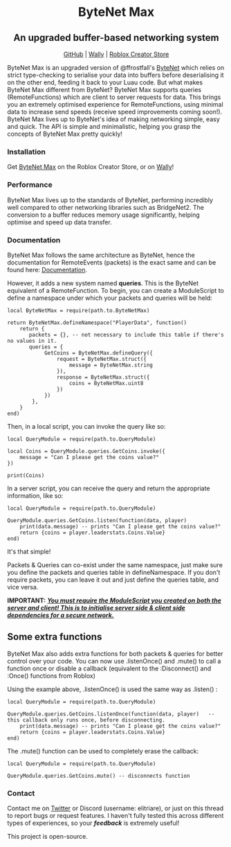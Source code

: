 <div align="center"><h1><b>ByteNet Max</b></h1></div>
<div align="center"><h2><b>An upgraded buffer-based networking system</b></h2></div>
<div align="center"><a href="https://github.com/Elitriare/ByteNet-Max">GitHub</a> | <a href="https://wally.run/package/elitriare/bytenet-max?version=0.1.7">Wally</a> | <a href="https://create.roblox.com/store/asset/81428213632345/ByteNet-Max">Roblox Creator Store</a></div>

ByteNet Max is an upgraded version of @ffrostfall's [ByteNet](https://devforum.roblox.com/t/bytenet-advanced-networking-library-w-buffer-serialization-strict-luau-absurd-optimization-and-rbxts-support-043/2733365) which relies on strict type-checking to serialise your data into buffers before deserialising it on the other end, feeding it back to your Luau code. But what makes ByteNet Max different from ByteNet? ByteNet Max supports queries (RemoteFunctions) which are client to server requests for data. This brings you an extremely optimised experience for RemoteFunctions, using minimal data to increase send speeds (receive speed improvements coming soon!). ByteNet Max lives up to ByteNet's idea of making networking simple, easy and quick. The API is simple and minimalistic, helping you grasp the concepts of ByteNet Max pretty quickly!

<h3><b>Installation</b></h3> 

Get [ByteNet Max](https://create.roblox.com/store/asset/81428213632345/ByteNet-Max) on the Roblox Creator Store, or on [Wally](https://wally.run/package/elitriare/bytenet-max?version=0.1.7)!

<h3><b>Performance</b></h3> 

ByteNet Max lives up to the standards of ByteNet, performing incredibly well compared to other networking libraries such as BridgeNet2. The conversion to a buffer reduces memory usage significantly, helping optimise and speed up data transfer.

<h3><b>Documentation</b></h3> 

ByteNet Max follows the same architecture as ByteNet, hence the documentation for RemoteEvents (packets) is the exact same and can be found here: [Documentation](https://ffrostfall.github.io/ByteNet/api/functions/definePacket/).

However, it adds a new system named **queries**. This is the ByteNet equivalent of a RemoteFunction. To begin, you can create a ModuleScript to define a namespace under which your packets and queries will be held:
```
local ByteNetMax = require(path.to.ByteNetMax)

return ByteNetMax.defineNamespace("PlayerData", function()
    return {
       packets = {}, -- not necessary to include this table if there's no values in it.
       queries = {
			GetCoins = ByteNetMax.defineQuery({
				request = ByteNetMax.struct({
					message = ByteNetMax.string
				}),
				response = ByteNetMax.struct({
					coins = ByteNetMax.uint8
				})
			})
		},		
    }
end)
```

Then, in a local script, you can invoke the query like so:
```
local QueryModule = require(path.to.QueryModule)

local Coins = QueryModule.queries.GetCoins.invoke({
	message = "Can I please get the coins value?"
})

print(Coins)
```

In a server script, you can receive the query and return the appropriate information, like so:
```
local QueryModule = require(path.to.QueryModule)

QueryModule.queries.GetCoins.listen(function(data, player)	
    print(data.message) -- prints "Can I please get the coins value?"
	return {coins = player.leaderstats.Coins.Value}
end)
```

It's that simple!

Packets & Queries can co-exist under the same namespace, just make sure you define the packets and queries table in defineNamespace. If you don't require packets, you can leave it out and just define the queries table, and vice versa.

<b>IMPORTANT:</b> <u><b><i>You must require the ModuleScript you created on both the server and client! This is to initialise server side & client side dependencies for a secure network.</b></i></u>

<h2>Some extra functions</h2>

ByteNet Max also adds extra functions for both packets & queries for better control over your code. You can now use .listenOnce() and .mute() to call a function once or disable a callback (equivalent to the :Disconnect() and :Once() functions from Roblox)

Using the example above, .listenOnce() is used the same way as .listen() : 
```
local QueryModule = require(path.to.QueryModule)

QueryModule.queries.GetCoins.listenOnce(function(data, player)	 -- this callback only runs once, before disconnecting.
    print(data.message) -- prints "Can I please get the coins value?"
	return {coins = player.leaderstats.Coins.Value}
end)
```

The .mute() function can be used to completely erase the callback:
```
local QueryModule = require(path.to.QueryModule)

QueryModule.queries.GetCoins.mute() -- disconnects function
```

<h3><b>Contact</b></h3> 

Contact me on [Twitter](https://x.com/Elitriare) or Discord (username: elitriare), or just on this thread to report bugs or request features. I haven't fully tested this across different types of experiences, so your ***feedback*** is extremely useful!

This project is open-source.

